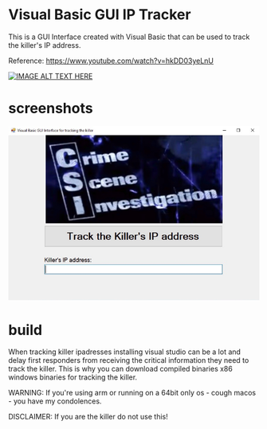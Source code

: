 # Visual Basic GUI IP Tracker
This is a GUI Interface created with Visual Basic that can be used to track the killer's IP address.

Reference:
https://www.youtube.com/watch?v=hkDD03yeLnU


[![IMAGE ALT TEXT HERE](https://img.youtube.com/vi/hkDD03yeLnU/0.jpg)](https://www.youtube.com/watch?v=hkDD03yeLnU)

# screenshots
![](screenshot.jpeg)

# build
When tracking killer ipadresses installing visual studio can be a lot and delay first responders from receiving the critical information they need to track the killer. This is why you can download compiled binaries x86 windows binaries for tracking the killer. 

WARNING: If you're using arm or running on a 64bit only os - cough macos - you have my condolences.

DISCLAIMER: If you are the killer do not use this!

